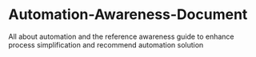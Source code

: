 # Automation-Awareness-Document
All about automation and the reference awareness guide to enhance process simplification and recommend automation solution  
